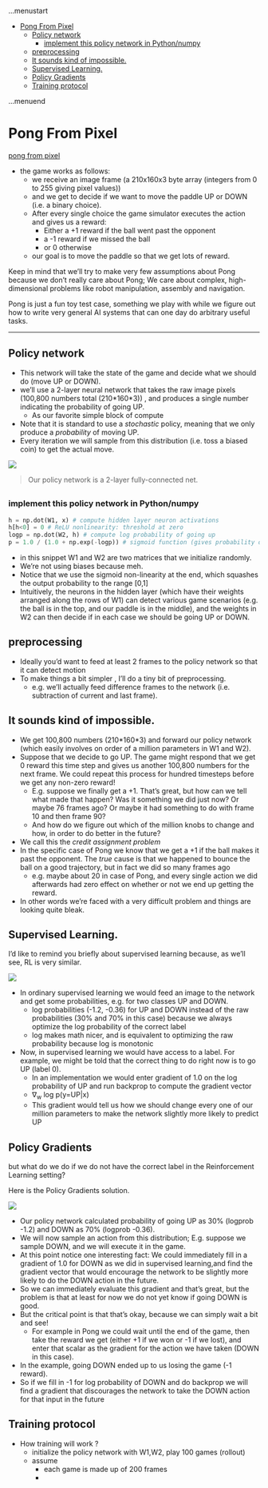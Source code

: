 ...menustart

 - [Pong From Pixel](#14c8bcab6d8cbd9dd30f671937d1930e)
     - [Policy network](#c8ec2431da786d1805ac35666846a034)
         - [implement this policy network in Python/numpy](#8527e311e4e8e7b217e4eb3df745bacf)
     - [preprocessing](#4da478b2dea92208e1212e4dfc88e520)
     - [It sounds kind of impossible.](#ba0a2315087f7fb29261db63e3183a76)
     - [Supervised Learning.](#43db94d830cd7723a6d7a21a311d9bf4)
     - [Policy Gradients](#6c11e2dd65ad60a6dd6cf3a2be08fa0c)
     - [Training protocol](#abc3a1be8d17524478c2cc2d1399fe32)

...menuend


<h2 id="14c8bcab6d8cbd9dd30f671937d1930e"></h2>


# Pong From Pixel 

[pong from pixel](http://karpathy.github.io/2016/05/31/rl/)

 - the game works as follows:
    - we receive an image frame (a 210x160x3 byte array (integers from 0 to 255 giving pixel values)) 
    - and we get to decide if we want to move the paddle UP or DOWN (i.e. a binary choice). 
    - After every single choice the game simulator executes the action and gives us a reward: 
        - Either a +1 reward if the ball went past the opponent
        - a -1 reward if we missed the ball
        - or 0 otherwise
    - our goal is to move the paddle so that we get lots of reward.

Keep in mind that we’ll try to make very few assumptions about Pong because we  don’t really care about Pong; We care about complex, high-dimensional problems like robot manipulation, assembly and navigation.

Pong is just a fun toy test case, something we play with while we figure out how to write very general AI systems that can one day do arbitrary useful tasks.

---

<h2 id="c8ec2431da786d1805ac35666846a034"></h2>


## Policy network

 - This network will take the state of the game and decide what we should do (move UP or DOWN). 
 - we’ll use a 2-layer neural network that takes the raw image pixels (100,800 numbers total (210\*160\*3)) , and produces a single number indicating the probability of going UP. 
    - As our favorite simple block of compute
 - Note that it is standard to use a *stochastic* policy, meaning that we only produce a *probability* of moving UP.
 - Every iteration we will sample from this distribution (i.e. toss a biased coin) to get the actual move. 


![](../imgs/pong_policy_2layer_network.png)

> Our policy network is a 2-layer fully-connected net.

<h2 id="8527e311e4e8e7b217e4eb3df745bacf"></h2>


### implement this policy network in Python/numpy

```python
h = np.dot(W1, x) # compute hidden layer neuron activations
h[h<0] = 0 # ReLU nonlinearity: threshold at zero
logp = np.dot(W2, h) # compute log probability of going up
p = 1.0 / (1.0 + np.exp(-logp)) # sigmoid function (gives probability of going up)>]
```

 - in this snippet W1 and W2 are two matrices that we initialize randomly. 
 - We’re not using biases because meh.
 - Notice that we use the sigmoid non-linearity at the end, which squashes the output probability to the range [0,1]
 - Intuitively, the neurons in the hidden layer (which have their weights arranged along the rows of W1) can detect various game scenarios (e.g. the ball is in the top, and our paddle is in the middle), and the weights in W2 can then decide if in each case we should be going UP or DOWN. 

<h2 id="4da478b2dea92208e1212e4dfc88e520"></h2>


## preprocessing

 - Ideally you’d want to feed at least 2 frames to the policy network so that it can detect motion
 - To make things a bit simpler , I’ll do a tiny bit of preprocessing. 
    - e.g. we’ll actually feed difference frames to the network (i.e. subtraction of current and last frame).

<h2 id="ba0a2315087f7fb29261db63e3183a76"></h2>


## It sounds kind of impossible.

 - We get 100,800 numbers (210\*160\*3) and forward our policy network (which easily involves on order of a million parameters in W1 and W2). 
 - Suppose that we decide to go UP. The game might respond that we get 0 reward this time step and gives us another 100,800 numbers for the next frame. We could repeat this process for hundred timesteps before we get any non-zero reward!
    - E.g. suppose we finally get a +1. That’s great, but how can we tell what made that happen? Was it something we did just now? Or maybe 76 frames ago? Or maybe it had something to do with frame 10 and then frame 90? 
    - And how do we figure out which of the million knobs to change and how, in order to do better in the future? 
 - We call this the *credit assignment problem*
 - In the specific case of Pong we know that we get a +1 if the ball makes it past the opponent. The *true* cause is that we happened to bounce the ball on a good trajectory, but in fact we did so many frames ago 
    - e.g. maybe about 20 in case of Pong, and every single action we did afterwards had zero effect on whether or not we end up getting the reward.
 - In other words we’re faced with a very difficult problem and things are looking quite bleak.

<h2 id="43db94d830cd7723a6d7a21a311d9bf4"></h2>


## Supervised Learning. 

I’d like to remind you briefly about supervised learning because, as we’ll see, RL is very similar. 

![](../imgs/pong_supervised_learning.png)

 - In ordinary supervised learning we would feed an image to the network and get some probabilities,  e.g. for two classes UP and DOWN.
    - log probabilities (-1.2, -0.36) for UP and DOWN instead of the raw probabilities (30% and 70% in this case) because we always optimize the log probability of the correct label
    - log makes math nicer, and is equivalent to optimizing the raw probability because log is monotonic
 - Now, in supervised learning we would have access to a label. For example, we might be told that the correct thing to do right now is to go UP (label 0). 
    - In an implementation we would enter gradient of 1.0 on the log probability of UP and run backprop to compute the gradient vector 
    - ∇<sub>w</sub> log p(y=UP|x)
    - This gradient would tell us how we should change every one of our million parameters to make the network slightly more likely to predict UP
  

<h2 id="6c11e2dd65ad60a6dd6cf3a2be08fa0c"></h2>


## Policy Gradients

but what do we do if we do not have the correct label in the Reinforcement Learning setting?

Here is the Policy Gradients solution.

![](../imgs/Pong_rl_policyGradients.png)

 - Our policy network calculated probability of going UP as 30% (logprob -1.2) and DOWN as 70% (logprob -0.36).
 - We will now sample an action from this distribution; E.g. suppose we sample DOWN, and we will execute it in the game. 
 - At this point notice one interesting fact: We could immediately fill in a gradient of 1.0 for DOWN as we did in supervised learning,and find the gradient vector that would encourage the network to be slightly more likely to do the DOWN action in the future.
 - So we can immediately evaluate this gradient and that’s great, but the problem is that at least for now we do not yet know if going DOWN is good.
 - But the critical point is that that’s okay, because we can simply wait a bit and see! 
    - For example in Pong we could wait until the end of the game, then take the reward we get (either +1 if we won or -1 if we lost), and enter that scalar as the gradient for the action we have taken (DOWN in this case). 
 - In the example, going DOWN ended up to us losing the game (-1 reward).
 - So if we fill in -1 for log probability of DOWN and do backprop we will find a gradient that discourages the network to take the DOWN action for that input in the future

<h2 id="abc3a1be8d17524478c2cc2d1399fe32"></h2>


## Training protocol

 - How training will work ?
    - initialize the policy network with W1,W2, play 100 games (rollout)
    - assume
        - each game is made up of 200 frames
        - 


















